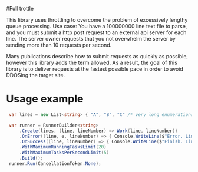 ﻿#Full trottle

This library uses throttling to overcome the problem of excessively lengthy queue processing. Use case: You have a 100000000 line text file to parse, and you must submit a http post request to an external api server for each line. The server owner requests that you not overwhelm the server by sending more than 10 requests per second.

Many publications describe how to submit requests as quickly as possible, however this library adds the term allowed. As a result, the goal of this library is to deliver requests at the fastest possible pace in order to avoid DDOSing the target site.

# Usage example

```csharp
 var lines = new List<string> { "A", "B", "C" /* very long enumerations */ };

 var runner = RunnerBuilder<string>
     .Create(lines, (line, lineNumber) => Work(line, lineNumber))
     .OnError((line, e, lineNumber) => { Console.WriteLine($"Error. Line:{line} Number:{lineNumber} Error:{e.Message}"); })
     .OnSuccess((line, lineNumber) => { Console.WriteLine($"Finish. Line:{line} Number:{lineNumber}"); })
     .WithMaximumRunningTasksLimit(20)
     .WithMaximumTasksPerSecondLimit(5)
     .Build();
 runner.Run(CancellationToken.None);
```


